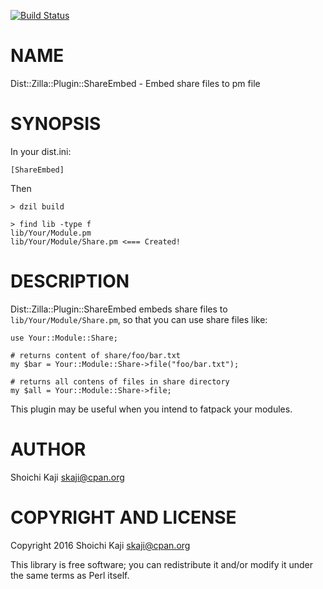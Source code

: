 [![Build Status](https://travis-ci.org/skaji/Dist-Zilla-Plugin-ShareEmbed.svg?branch=master)](https://travis-ci.org/skaji/Dist-Zilla-Plugin-ShareEmbed)

# NAME

Dist::Zilla::Plugin::ShareEmbed - Embed share files to pm file

# SYNOPSIS

In your dist.ini:

    [ShareEmbed]

Then

    > dzil build

    > find lib -type f
    lib/Your/Module.pm
    lib/Your/Module/Share.pm <=== Created!

# DESCRIPTION

Dist::Zilla::Plugin::ShareEmbed embeds share files to `lib/Your/Module/Share.pm`,
so that you can use share files like:

    use Your::Module::Share;

    # returns content of share/foo/bar.txt
    my $bar = Your::Module::Share->file("foo/bar.txt");

    # returns all contens of files in share directory
    my $all = Your::Module::Share->file;

This plugin may be useful when you intend to fatpack your modules.

# AUTHOR

Shoichi Kaji <skaji@cpan.org>

# COPYRIGHT AND LICENSE

Copyright 2016 Shoichi Kaji <skaji@cpan.org>

This library is free software; you can redistribute it and/or modify
it under the same terms as Perl itself.
